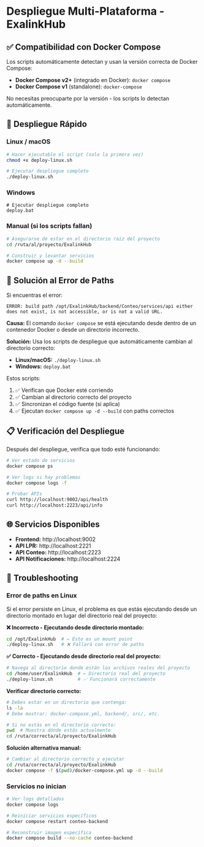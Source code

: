 # Despliegue Multi-Plataforma - ExalinkHub

## ✅ Compatibilidad con Docker Compose

Los scripts automáticamente detectan y usan la versión correcta de Docker Compose:

- **Docker Compose v2+** (integrado en Docker): `docker compose`
- **Docker Compose v1** (standalone): `docker-compose`

No necesitas preocuparte por la versión - los scripts lo detectan automáticamente.

## 🚀 Despliegue Rápido

### Linux / macOS
```bash
# Hacer ejecutable el script (solo la primera vez)
chmod +x deploy-linux.sh

# Ejecutar despliegue completo
./deploy-linux.sh
```

### Windows
```batch
# Ejecutar despliegue completo
deploy.bat
```

### Manual (si los scripts fallan)
```bash
# Asegurarse de estar en el directorio raíz del proyecto
cd /ruta/al/proyecto/ExalinkHub

# Construir y levantar servicios
docker compose up -d --build
```

## 🔧 Solución al Error de Paths

Si encuentras el error:
```
ERROR: build path /opt/ExalinkHub/backend/Conteo/services/api either does not exist, is not accessible, or is not a valid URL.
```

**Causa:** El comando `docker compose` se está ejecutando desde dentro de un contenedor Docker o desde un directorio incorrecto.

**Solución:** Usa los scripts de despliegue que automáticamente cambian al directorio correcto:

- **Linux/macOS:** `./deploy-linux.sh`
- **Windows:** `deploy.bat`

Estos scripts:
1. ✅ Verifican que Docker esté corriendo
2. ✅ Cambian al directorio correcto del proyecto
3. ✅ Sincronizan el código fuente (si aplica)
4. ✅ Ejecutan `docker compose up -d --build` con paths correctos

## 📋 Verificación del Despliegue

Después del despliegue, verifica que todo esté funcionando:

```bash
# Ver estado de servicios
docker compose ps

# Ver logs si hay problemas
docker compose logs -f

# Probar APIs
curl http://localhost:9002/api/health
curl http://localhost:2223/api/info
```

## 🌐 Servicios Disponibles

- **Frontend:** http://localhost:9002
- **API LPR:** http://localhost:2221
- **API Conteo:** http://localhost:2223
- **API Notificaciones:** http://localhost:2224

## 🐛 Troubleshooting

### Error de paths en Linux
Si el error persiste en Linux, el problema es que estás ejecutando desde un directorio montado en lugar del directorio real del proyecto:

**❌ Incorrecto - Ejecutando desde directorio montado:**
```bash
cd /opt/ExalinkHub  # ← Esto es un mount point
./deploy-linux.sh   # ❌ Fallará con error de paths
```

**✅ Correcto - Ejecutando desde directorio real del proyecto:**
```bash
# Navega al directorio donde están los archivos reales del proyecto
cd /home/user/ExalinkHub  # ← Directorio real del proyecto
./deploy-linux.sh         # ✅ Funcionará correctamente
```

**Verificar directorio correcto:**
```bash
# Debes estar en un directorio que contenga:
ls -la
# Debe mostrar: docker-compose.yml, backend/, src/, etc.

# Si no estás en el directorio correcto:
pwd  # Muestra dónde estás actualmente
cd /ruta/correcta/al/proyecto/ExalinkHub
```

**Solución alternativa manual:**
```bash
# Cambiar al directorio correcto y ejecutar
cd /ruta/correcta/al/proyecto/ExalinkHub
docker compose -f $(pwd)/docker-compose.yml up -d --build
```

### Servicios no inician
```bash
# Ver logs detallados
docker compose logs

# Reiniciar servicios específicos
docker compose restart conteo-backend

# Reconstruir imagen específica
docker compose build --no-cache conteo-backend
```